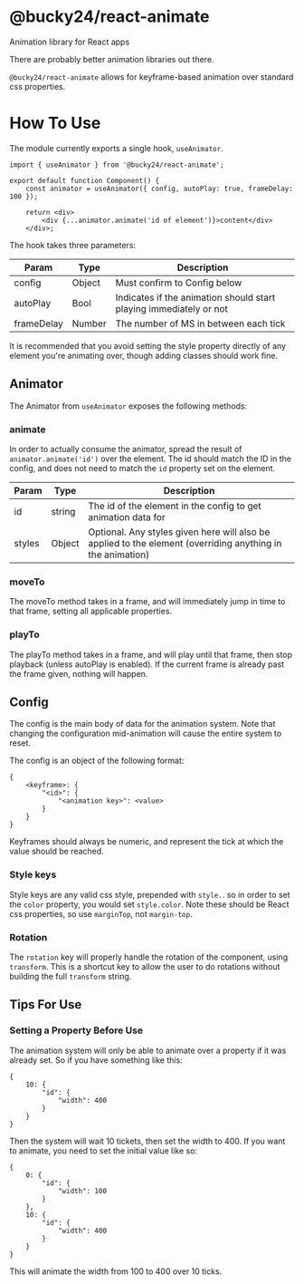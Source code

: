 # @bucky24/react-animate
Animation library for React apps

There are probably better animation libraries out there.

`@bucky24/react-animate` allows for keyframe-based animation over standard css properties.

# How To Use

The module currently exports a single hook, `useAnimator`.

```
import { useAnimator } from '@bucky24/react-animate';

export default function Component() {
    const animator = useAnimator({ config, autoPlay: true, frameDelay: 100 });
    
    return <div>
        <div {...animator.animate('id of element')}>content</div>
    </div>;
```

The hook takes three parameters:

| Param | Type | Description |
|----|----|----|
| config | Object | Must confirm to Config below |
| autoPlay | Bool | Indicates if the animation should start playing immediately or not |
| frameDelay | Number | The number of MS in between each tick |



It is recommended that you avoid setting the style property directly of any element you're animating over, though adding classes should work fine.

## Animator

The Animator from `useAnimator` exposes the following methods:

### animate

In order to actually consume the animator, spread the result of `animator.animate('id')` over the element. The id should match the ID in the config, and does not need to match the `id` property set on the element.

| Param | Type | Description |
|----|----|----|
| id | string | The id of the element in the config to get animation data for |
| styles | Object | Optional. Any styles given here will also be applied to the element (overriding anything in the animation) |

### moveTo

The moveTo method takes in a frame, and will immediately jump in time to that frame, setting all applicable properties.

### playTo

The playTo method takes in a frame, and will play until that frame, then stop playback (unless autoPlay is enabled). If the current frame is already past the frame given, nothing will happen.

## Config

The config is the main body of data for the animation system. Note that changing the configuration mid-animation will cause the entire system to reset.

The config is an object of the following format:
```
{
    <keyframe>: {
        "<id>": {
            "<animation key>": <value>
        }
    }
}
```

Keyframes should always be numeric, and represent the tick at which the value should be reached.

### Style keys

Style keys are any valid css style, prepended with `style.`. so in order to set the `color` property, you would set `style.color`. Note these should be React css properties, so use `marginTop`, not `margin-top`.

### Rotation

The `rotation` key will properly handle the rotation of the component, using `transform`. This is a shortcut key to allow the user to do rotations without building the full `transform` string.

## Tips For Use

### Setting a Property Before Use

The animation system will only be able to animate over a property if it was already set. So if you have something like this:

```
{
    10: {
        "id": {
            "width": 400
        }
    }
}
```

Then the system will wait 10 tickets, then set the width to 400. If you want to animate, you need to set the initial value like so:

```
{
    0: {
        "id": {
            "width": 100
        }
    },
    10: {
        "id": {
            "width": 400
        }
    }
}
```

This will animate the width from 100 to 400 over 10 ticks.